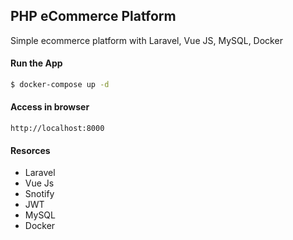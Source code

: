 ## PHP eCommerce Platform

Simple ecommerce platform with Laravel, Vue JS, MySQL, Docker

#### Run the App
```bash
$ docker-compose up -d
```

#### Access in browser
```
http://localhost:8000
```

#### Resorces
- Laravel
- Vue Js
- Snotify  
- JWT
- MySQL
- Docker

